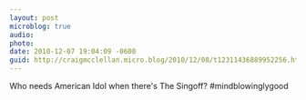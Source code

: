 ```yaml
---
layout: post
microblog: true
audio: 
photo: 
date: 2010-12-07 19:04:09 -0600
guid: http://craigmcclellan.micro.blog/2010/12/08/t12311436889952256.html
---
```

Who needs American Idol when there's The Singoff? #mindblowinglygood
